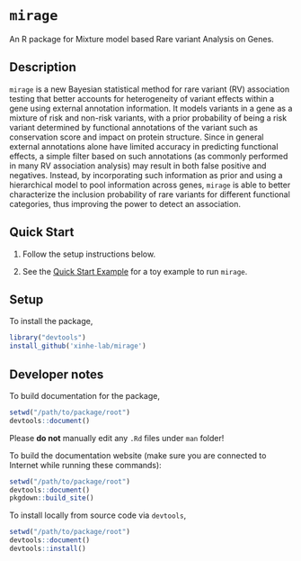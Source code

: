 # `mirage`

An R package for Mixture model based Rare variant Analysis on Genes. 

## Description

`mirage` is a new Bayesian statistical method for rare variant (RV) association testing that better accounts for heterogeneity of variant effects within a gene using 
external annotation information. It models variants in a gene as a mixture of risk and non-risk variants, with a prior probability of being a risk variant determined by functional annotations of the variant such as
conservation score and impact on protein structure. Since in general external annotations alone have limited accuracy in predicting functional effects, a simple filter based on such annotations (as commonly performed in 
many RV association analysis) may result in both false positive and negatives. Instead, by incorporating such information as prior and using a hierarchical model to pool information across genes, `mirage` is able to better
characterize the inclusion probability of rare variants for different functional categories, thus improving the power to detect an association.

## Quick Start

1. Follow the setup instructions below.

2. See the [Quick Start Example](https://xinhe-lab.github.io/mirage/reference/mirage.html#examples) for a toy example to run `mirage`.

## Setup

To install the package,

```R
library("devtools")
install_github('xinhe-lab/mirage')
```

## Developer notes

To build documentation for the package,

```R
setwd("/path/to/package/root")
devtools::document()
```
Please **do not** manually edit any `.Rd` files under `man` folder!

To build the documentation website (make sure you are
connected to Internet while running these commands):

```R
setwd("/path/to/package/root")
devtools::document()
pkgdown::build_site()
```

To install locally from source code via `devtools`, 

```R
setwd("/path/to/package/root")
devtools::document()
devtools::install()
```